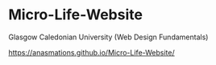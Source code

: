 # Micro-Life-Website
Glasgow Caledonian University (Web Design Fundamentals)

https://anasmations.github.io/Micro-Life-Website/
